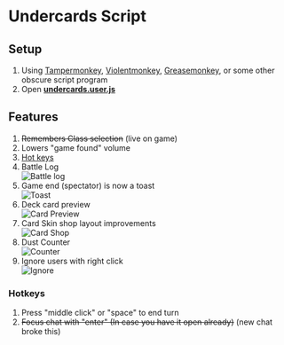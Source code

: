 # Undercards Script #

## Setup ##

1. Using [Tampermonkey](https://tampermonkey.net/), [Violentmonkey](https://violentmonkey.github.io/), [Greasemonkey](https://www.greasespot.net/), or some other obscure script program
2. Open **[undercards.user.js](https://raw.githubusercontent.com/feildmaster/UnderScript/master/undercards.user.js)**

## Features ##

1. ~~Remembers Class selection~~ (live on game)
1. Lowers "game found" volume
1. [Hot keys](#hotkeys)
1. Battle Log<br>![Battle log](https://i.imgur.com/UR8jVLp.png)
1. Game end (spectator) is now a toast<br>![Toast](https://i.imgur.com/smND8qm.png)
1. Deck card preview<br>![Card Preview](https://i.imgur.com/kVo0Fbc.png)
1. Card Skin shop layout improvements<br>![Card Shop](https://i.imgur.com/0l4Xb6V.png)
1. Dust Counter<br>![Counter](https://i.imgur.com/ikvpXXn.png)
1. Ignore users with right click<br>![Ignore](https://i.imgur.com/awTs20u.png)

### Hotkeys ###

1. Press "middle click" or "space" to end turn
1. ~~Focus chat with "enter" (In case you have it open already)~~ (new chat broke this)
